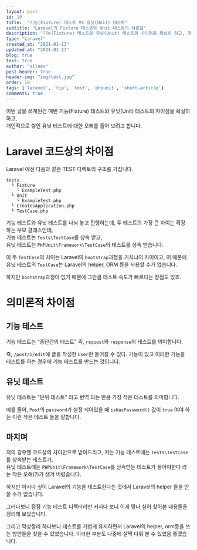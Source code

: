 ```yaml
---
layout: post
id: 10
title:  "기능(Fixture) 테스트 VS 유닛(Unit) 테스트"
subtitle: "Laravel의 Fixture 테스트와 Unit 테스트의 다른점"
description: "기능(Fixture) 테스트와 유닛(Unit) 테스트의 차이점을 확실히 하고, 개인적으로 쌓인 유닛 테스트에 대한 오해를 풀어 보려고 합니다."
type: "Laravel"
created_at: "2021-01-13"
updated_at: "2021-01-13"
blog: true
text: true
author: "silnex"
post-header: true
header-img: "img/test.jpg"
order: 10
tags: ['laravel', 'tip', 'test', 'phpunit', 'short-article']
comments: true
---
```

이번 글을 쓰게된건 매번 기능(Fixture) 테스트와 유닛(Unit) 테스트의 차이점을 확실히 하고,  
개인적으로 쌓인 유닛 테스트에 대한 오해를 풀어 보려고 합니다.

# Laravel 코드상의 차이점
Laravel 에선 다음과 같은 TEST 디렉토리 구조를 가집니다.
```
tests
  └ Fixture
    └ ExampleTest.php
  └ Unit
    └ ExampleTest.php
  └ CreatesApplication.php
  └ TestCase.php
```

기능 테스트와 유닛 테스트를 나눠 놓고 진행하는데, 두 테스트의 가장 큰 차이는 확장 하는 부모 클래스인데,  
기능 테스트는 `Tests\TestCase`를 상속 받고,   
유닛 테스트는 `PHPUnit\Framework\TestCase`의 테스트를 상속 받습니다.

이 두 `TestCase`의 차이는 Laravel의 `bootstrap`과정을 거치냐의 차이이고, 이 때문에 유닛 테스트의 `TestCase`는 Laravel의 helper, ORM 등을 사용할 수가 없습니다.

하지만 `bootstrap`과정이 없기 때문에 그만큼 테스트 속도가 빠르다는 장점도 있죠.

# 의미론적 차이점

## 기능 테스트
기능 테스트는 "종단간의 테스트" 즉, `request`와 `response`의 테스트를 의미합니다.

즉, `/post/1/edit`에 글을 작성한 `User`만 들어갈 수 있다. 기능이 있고 이러한 기능을 테스트를 하는 경우에 기능 테스트를 만드는 것입니다.

## 유닛 테스트
유닛 테스트는 "단위 테스트" 라고 번역 되는 만큼 가장 작은 테스트를 의미합니다.

예를 들어, `Post`의 `password`가 설정 되어있을 때 `isHasPassword()` 값이 `true` 여야 하는 이런 작은 테스트 들을 말합니다.

## 마치며
저의 경우엔 코드상의 차이만으로 받아드리고, 저는 기능 테스트에는 `Tests\TestCase`를 상속받는 테스트가,  
유닛 테스트에는 `PHPUnit\Framework\TestCase`를 상속받는 테스트가 들어야한다 라는 작은 오해(?)가 생겨 버렸습니다.

하지만 아시다 싶이 Laravel의 기능을 테스트한다는 것에서 Laravel의 helper 들을 안 쓸 수가 없습니다.

그러다보니 점점 기능 테스트 디렉터리만 커지다 보니 이게 맞나 싶어 찾아본 내용들을 정리해 보았습니다.

그리고 막상정리 하다보니 테스트를 가볍게 유지하면서 Laravel의 helper, orm등을 쓰는 방안들을 찾을 수 있었습니다. 이러한 부분도 나중에 살짝 다뤄 볼 수 있었음 좋겠습니다.